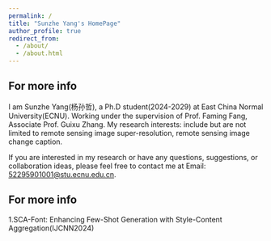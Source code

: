 ```yaml
---
permalink: /
title: "Sunzhe Yang's HomePage"
author_profile: true
redirect_from: 
  - /about/
  - /about.html
---
```


For more info
------
I am Sunzhe Yang(杨孙哲), a Ph.D student(2024-2029) at East China Normal University(ECNU). Working under the supervision of Prof. Faming Fang, Associate Prof. Guixu Zhang. My research interests: include but are not limited to remote sensing image super-resolution, remote sensing image change caption.

If you are interested in my research or have any questions, suggestions, or collaboration ideas, please feel free to contact me at Email: [52295901001@stu.ecnu.edu.cn](mailto:52295901001@stu.ecnu.edu.cn).


For more info
------
1.SCA-Font: Enhancing Few-Shot Generation with Style-Content Aggregation(IJCNN2024)
